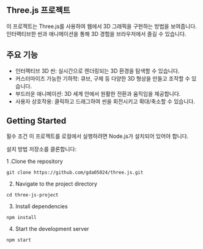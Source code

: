 ## Three.js 프로젝트
이 프로젝트는 Three.js를 사용하여 웹에서 3D 그래픽을 구현하는 방법을 보여줍니다. 인터랙티브한 씬과 애니메이션을 통해 3D 경험을 브라우저에서 즐길 수 있습니다.

## 주요 기능
* 인터랙티브 3D 씬: 실시간으로 렌더링되는 3D 환경을 탐색할 수 있습니다.
* 커스터마이즈 가능한 기하학: 큐브, 구체 등 다양한 3D 형상을 만들고 조작할 수 있습니다.
* 부드러운 애니메이션: 3D 세계 안에서 원활한 전환과 움직임을 제공합니다.
* 사용자 상호작용: 클릭하고 드래그하여 씬을 회전시키고 확대/축소할 수 있습니다.


## Getting Started
필수 조건
이 프로젝트를 로컬에서 실행하려면 Node.js가 설치되어 있어야 합니다.

설치 방법
저장소를 클론합니다:

1 .Clone the repository
```
git clone https://github.com/gda05024/three.js.git
```

2. Navigate to the project directory
```
cd three-js-project
```

3. Install dependencies
```
npm install
```

4. Start the development server
```
npm start
```

